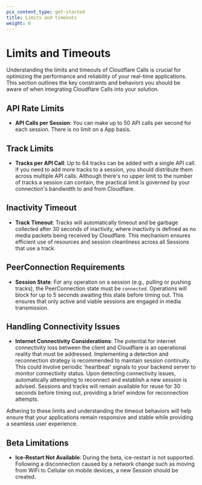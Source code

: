 ```yaml
---
pcx_content_type: get-started
title: Limits and timeouts
weight: 6
---
```


# Limits and Timeouts

Understanding the limits and timeouts of Cloudflare Calls is crucial for optimizing the performance and reliability of your real-time applications. This section outlines the key constraints and behaviors you should be aware of when integrating Cloudflare Calls into your solution.

## API Rate Limits

- **API Calls per Session**: You can make up to 50 API calls per second for each session. There is no limit on a App basis.

## Track Limits

- **Tracks per API Call**: Up to 64 tracks can be added with a single API call. If you need to add more tracks to a session, you should distribute them across multiple API calls. Although there's no upper limit to the number of tracks a session can contain, the practical limit is governed by your connection's bandwidth to and from Cloudflare.

## Inactivity Timeout

- **Track Timeout**: Tracks will automatically timeout and be garbage collected after 30 seconds of inactivity, where inactivity is defined as no media packets being received by Cloudflare. This mechanism ensures efficient use of resources and session cleanliness across all Sessions that use a track.

## PeerConnection Requirements

- **Session State**: For any operation on a session (e.g., pulling or pushing tracks), the PeerConnection state must be `connected`. Operations will block for up to 5 seconds awaiting this state before timing out. This ensures that only active and viable sessions are engaged in media transmission.

## Handling Connectivity Issues

- **Internet Connectivity Considerations**: The potential for internet connectivity loss between the client and Cloudflare is an operational reality that must be addressed. Implementing a detection and reconnection strategy is recommended to maintain session continuity. This could involve periodic 'heartbeat' signals to your backend server to monitor connectivity status. Upon detecting connectivity issues, automatically attempting to reconnect and establish a new session is advised. Sessions and tracks will remain available for reuse for 30 seconds before timing out, providing a brief window for reconnection attempts.

Adhering to these limits and understanding the timeout behaviors will help ensure that your applications remain responsive and stable while providing a seamless user experience.

## Beta Limitations

- **Ice-Restart Not Available**: During the beta, ice-restart is not supported. Following a disconnection caused by a network change such as moving from WiFi to Cellular on mobile devices, a new Session should be created.
